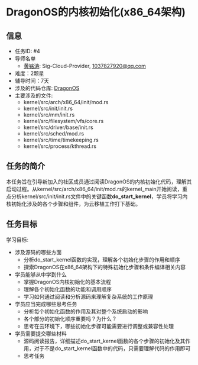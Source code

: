 
# DragonOS的内核初始化(x86_64架构)

## 信息

- 任务ID: #4
- 导师名单
  - [黄铭涛](https://github.com/1037827920): Sig-Cloud-Provider, 1037827920@qq.com
- 难度：2颗星
- 辅导时间：7天
- 涉及的代码仓库: [DragonOS](https://github.com/DragonOS-Community/DragonOS)
- 主要涉及的文件:
  - kernel/src/arch/x86_64/init/mod.rs
  - kernel/src/init/init.rs
  - kernel/src/mm/init.rs
  - kernel/src/filesystem/vfs/core.rs
  - kernel/src/driver/base/init.rs
  - kernel/src/sched/mod.rs
  - kernel/src/time/timekeeping.rs
  - kernel/src/process/kthread.rs


## 任务的简介

本任务旨在引导新加入的社区成员通过阅读DragonOS的内核初始化代码，理解其启动过程。从kernel/src/arch/x86_64/init/mod.rs的kernel_main开始阅读，重点分析kernel/src/init/init.rs文件中的关键函数**do_start_kernel**，学员将学习内核初始化涉及的各个步骤和组件，为云移植工作打下基础。


## 任务目标

学习目标: 
- 涉及源码的哪些方面
  - 分析do_start_kernel函数的实现，理解各个初始化步骤的作用和顺序
  - 探索DragonOS在x86_64架构下的特殊初始化步骤和条件编译相关内容
- 学员能够从中学到什么
  - 掌握DragonOS内核初始化的基本流程
  - 理解各个初始化函数的功能和调用顺序
  - 学习如何通过阅读和分析源码来理解复杂系统的工作原理
- 学员应当完成哪些思考任务 
  - 分析每个初始化函数的作用及其对整个系统启动的影响
  - 各个部分的初始化顺序重要吗？为什么？
  - 思考在云环境下，哪些初始化步骤可能需要进行调整或兼容性处理
- 学员需要提交哪些材料
  - 源码阅读报告，详细描述do_start_kernel函数的各个步骤的初始化及其作用，对于不是do_start_kernel函数中的代码，只需要理解代码的作用即可
  - 思考任务